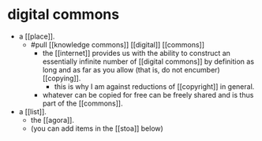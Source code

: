 # digital commons

- a [[place]].
  - #pull [[knowledge commons]] [[digital]] [[commons]]
    - the [[internet]] provides us with the ability to construct an essentially infinite number of [[digital commons]] by definition as long and as far as you allow (that is, do not encumber) [[copying]].
      - this is why I am against reductions of [[copyright]] in general.
    - whatever can be copied for free can be freely shared and is thus part of the [[commons]].
- a [[list]].
  - the [[agora]].
  - (you can add items in the [[stoa]] below)

